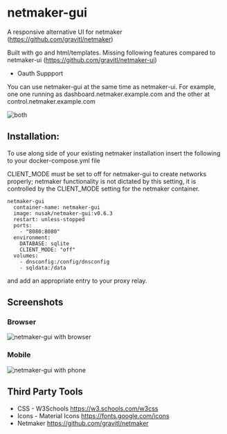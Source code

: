 # netmaker-gui
A responsive alternative UI for netmaker (https://github.com/gravitl/netmaker)


Built with go and html/templates.
Missing following features compared to netmaker-ui (https://github.com/gravitl/netmaker-ui)
- Oauth Suppport

You can use netmaker-gui at the same time as netmaker-ui. For example, one one running as dashboard.netmaker.example.com and the other at control.netmaker.example.com

![both](https://github.com/mattkasun/netmaker-gui/raw/develop/screenshots/netmaker-gui-ui.png "GUI and UI")


## Installation:

To use along side of your existing netmaker installation insert the following to your docker-compose.yml file

CLIENT_MODE must be set to off for netmaker-gui to create networks properly;  netmaker functionality is not dictated by this setting, it is controlled by the CLIENT_MODE setting for the netmaker container.

```
netmaker-gui
  container-name: netmaker-gui
  image: nusak/netmaker-gui:v0.6.3
  restart: unless-stopped
  ports:
    - "8080:8080"
  environment:
    DATABASE: sqlite
    CLIENT_MODE: "off"
  volumes:
    - dnsconfig:/config/dnsconfig
    - sqldata:/data
```

and add an appropriate entry to your proxy relay.

## Screenshots
### Browser
![netmaker-gui with browser](https://github.com/mattkasun/netmaker-gui/raw/develop/screenshots/netmaker-gui-browser.png "Netmaker-GUI with Browser")

### Mobile
![netmaker-gui with phone](https://github.com/mattkasun/netmaker-gui/raw/develop/screenshots/netmaker-gui-phone.png "Netmaker-GUI with Phone")

## Third Party Tools
- CSS - W3Schools https://w3.schools.com/w3css
- Icons - Material Icons https://fonts.google.com/icons
- Netmaker https://github.com/gravitl/netmaker
